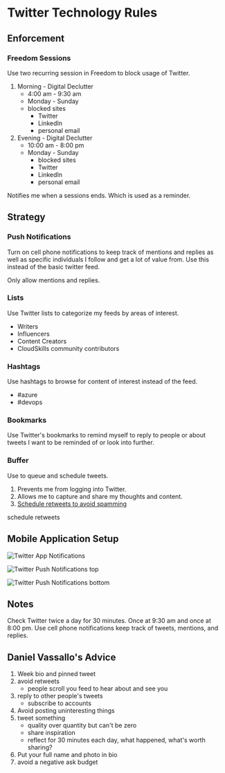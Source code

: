 # Twitter Technology Rules

## Enforcement

### Freedom Sessions

Use two recurring session in Freedom to block usage of Twitter.

1. Morning - Digital Declutter
    * 4:00 am - 9:30 am
    * Monday - Sunday
    * blocked sites
        * Twitter
        * LinkedIn
        * personal email
2. Evening - Digital Declutter
    * 10:00 am - 8:00 pm
    * Monday - Sunday
        * blocked sites
        * Twitter
        * LinkedIn
        * personal email

Notifies me when a sessions ends. Which is used as a reminder.

## Strategy

### Push Notifications

Turn on cell phone notifications to keep track of mentions and replies as well as specific individuals I follow and get a lot of value from. Use this instead of the basic twitter feed.

Only allow mentions and replies.

### Lists

Use Twitter lists to categorize my feeds by areas of interest.

* Writers
* Influencers
* Content Creators
* CloudSkills community contributors

### Hashtags

Use hashtags to browse for content of interest instead of the feed.

* #azure
* #devops

### Bookmarks

Use Twitter's bookmarks to remind myself to reply to people or about tweets I want to be reminded of or look into further.

### Buffer

Use to queue and schedule tweets.

1. Prevents me from logging into Twitter.
2. Allows me to capture and share my thoughts and content.
3. [Schedule retweets to avoid spamming](https://buffer.com/library/schedule-retweets)

schedule retweets

## Mobile Application Setup

![Twitter App Notifications](/images/iPhoneTwitterNotifications.png "Slack Do Not Disturb")

![Twitter Push Notifications top](/images/pushNotifications01.png "Slack Do Not Disturb")

![Twitter Push Notifications bottom](/images/pushNotifications02.png "Slack Do Not Disturb")

## Notes

Check Twitter twice a day for 30 minutes. Once at 9:30 am and once at 8:00 pm. Use cell phone notifications keep track of tweets, mentions, and replies.

## Daniel Vassallo's Advice

1. Week bio and pinned tweet
2. avoid retweets
    * people scroll you feed to hear about and see you
3. reply to other people's tweets
    * subscribe to accounts
4. Avoid posting uninteresting things
5. tweet something
    * quality over quantity but can't be zero
    * share inspiration
    * reflect for 30 minutes each day, what happened, what's worth sharing?
6. Put your full name and photo in bio
7. avoid a negative ask budget